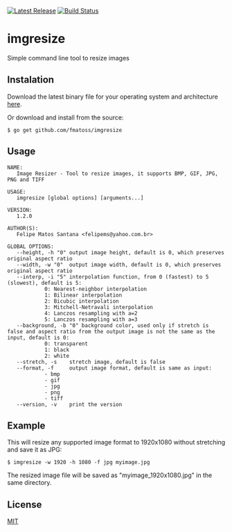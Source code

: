 [![Latest Release](https://img.shields.io/github/release/fmatoss/imgresize.svg?maxAge=2592000)](https://github.com/fmatoss/imgresize/releases/latest)
[![Build Status](https://travis-ci.org/fmatoss/imgresize.svg?branch=master)](https://travis-ci.org/fmatoss/imgresize)

# imgresize
Simple command line tool to resize images

## Instalation
Download the latest binary file for your operating system and architecture [here](https://github.com/fmatoss/imgresize/releases/latest).

Or download and install from the source:
```
$ go get github.com/fmatoss/imgresize
```

## Usage
```
NAME:
   Image Resizer - Tool to resize images, it supports BMP, GIF, JPG, PNG and TIFF

USAGE:
   imgresize [global options] [arguments...]

VERSION:
   1.2.0

AUTHOR(S):
   Felipe Matos Santana <felipems@yahoo.com.br>

GLOBAL OPTIONS:
   --height, -h "0"	output image height, default is 0, which preserves original aspect ratio
   --width, -w "0"	output image width, default is 0, which preserves original aspect ratio
   --interp, -i "5"	interpolation function, from 0 (fastest) to 5 (slowest), default is 5:
			0: Nearest-neighbor interpolation
			1: Bilinear interpolation
			2: Bicubic interpolation
			3: Mitchell-Netravali interpolation
			4: Lanczos resampling with a=2
			5: Lanczos resampling with a=3
   --background, -b "0"	background color, used only if stretch is false and aspect ratio from the output image is not the same as the input, default is 0:
			0: transparent
			1: black
			2: white
   --stretch, -s	stretch image, default is false
   --format, -f 	output image format, default is same as input:
			- bmp
			- gif
			- jpg
			- png
			- tiff
   --version, -v	print the version

```

## Example
This will resize any supported image format to 1920x1080 without stretching and save it as JPG:
```
$ imgresize -w 1920 -h 1080 -f jpg myimage.jpg
```
The resized image file will be saved as "myimage_1920x1080.jpg" in the same directory.

## License
[MIT](LICENSE)
